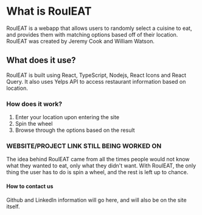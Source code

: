# What is RoulEAT

RoulEAT is a webapp that allows users to randomly select a cuisine to eat, and provides them with matching options based off of their location. RoulEAT was created by Jeremy Cook and William Watson.

## What does it use?

RoulEAT is built using React, TypeScript, Nodejs, React Icons and React Query. It also uses Yelps API to access restaurant information based on location.

### How does it work?

1. Enter your location upon entering the site
2. Spin the wheel
3. Browse through the options based on the result

### WEBSITE/PROJECT LINK STILL BEING WORKED ON

The idea behind RoulEAT came from all the times people would not know what they wanted to eat, only what they didn't want. With RoulEAT, the only thing the user has to do is spin a wheel, and the rest is left up to chance.

#### How to contact us

Github and LinkedIn information will go here, and will also be on the site itself.
